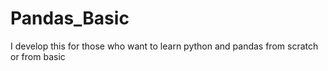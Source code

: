 # Pandas_Basic
I develop this for those who want to learn python and pandas from scratch or from basic
